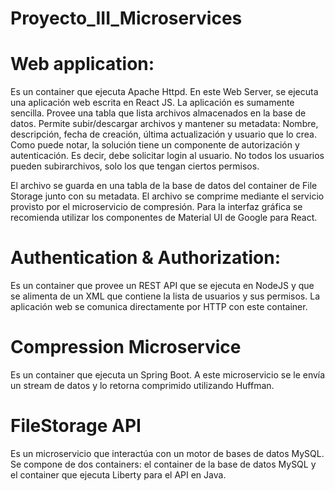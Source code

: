 # Proyecto_III_Microservices

# Web application:
Es un container que ejecuta Apache Httpd. En este Web Server, se ejecuta una aplicación web escrita en
React JS. La aplicación es sumamente sencilla. Provee una tabla que lista archivos almacenados en la base
de datos. Permite subir/descargar archivos y mantener su metadata: Nombre, descripción, fecha de
creación, última actualización y usuario que lo crea. Como puede notar, la solución tiene un componente de
autorización y autenticación. Es decir, debe solicitar login al usuario. No todos los usuarios pueden subirarchivos, solo los que tengan ciertos permisos.

El archivo se guarda en una tabla de la base de datos del container de File Storage junto con su metadata.
El archivo se comprime mediante el servicio provisto por el microservicio de compresión.
Para la interfaz gráfica se recomienda utilizar los componentes de Material UI de Google para React.

# Authentication & Authorization:
Es un container que provee un REST API que se ejecuta en NodeJS y que se alimenta de un XML que
contiene la lista de usuarios y sus permisos. La aplicación web se comunica directamente por HTTP con
este container.

# Compression Microservice
Es un container que ejecuta un Spring Boot. A este microservicio se le envía un stream de datos y lo retorna
comprimido utilizando Huffman.

# FileStorage API
Es un microservicio que interactúa con un motor de bases de datos MySQL. Se compone de dos containers:
el container de la base de datos MySQL y el container que ejecuta Liberty para el API en Java.

